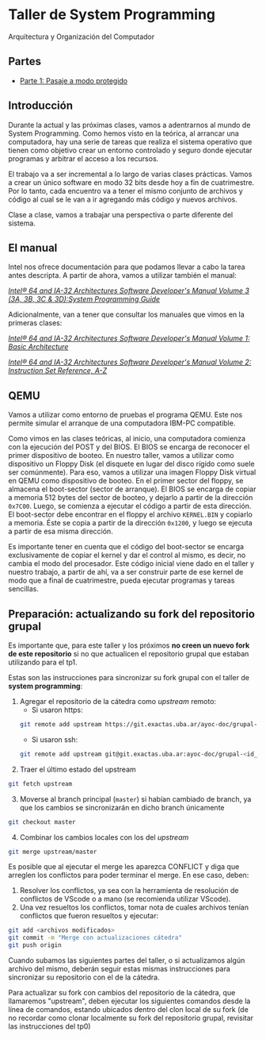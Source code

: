 # Taller de System Programming

Arquitectura y Organización del Computador

## Partes

- [Parte 1: Pasaje a modo protegido](modo-protegido.md)

## Introducción

Durante la actual y las próximas clases, vamos a adentrarnos al mundo de
System Programming. Como hemos visto en la teórica, al arrancar una
computadora, hay una serie de tareas que realiza el sistema operativo
que tienen como objetivo crear un entorno controlado y seguro donde
ejecutar programas y arbitrar el acceso a los recursos.

El trabajo va a ser incremental a lo largo de varias clases prácticas.
Vamos a crear un único software en modo 32 bits desde hoy a fin de
cuatrimestre. Por lo tanto, cada encuentro va a tener el mismo conjunto
de archivos y código al cual se le van a ir agregando más código y
nuevos archivos.

Clase a clase, vamos a trabajar una perspectiva o parte diferente del
sistema.

## El manual

Intel nos ofrece documentación para que podamos llevar a cabo la tarea
antes descripta. A partir de ahora, vamos a utilizar también el manual:

[*Intel® 64 and IA-32 Architectures Software Developer's Manual Volume 3
(3A, 3B, 3C & 3D):System Programming
Guide*](https://software.intel.com/content/dam/develop/external/us/en/documents-tps/325384-sdm-vol-3abcd.pdf)

Adicionalmente, van a tener que consultar los manuales que vimos en la
primeras clases:

[*Intel® 64 and IA-32 Architectures Software Developer\'s Manual Volume
1: Basic
Architecture*](https://software.intel.com/content/dam/develop/external/us/en/documents-tps/253665-sdm-vol-1.pdf)

[*Intel® 64 and IA-32 Architectures Software Developer\'s Manual Volume
2: Instruction Set Reference,
A-Z*](https://software.intel.com/content/dam/develop/external/us/en/documents-tps/325383-sdm-vol-2abcd.pdf)

## QEMU

Vamos a utilizar como entorno de pruebas el programa QEMU. Este nos
permite simular el arranque de una computadora IBM-PC compatible.

Como vimos en las clases teóricas, al inicio, una computadora comienza
con la ejecución del POST y del BIOS. El BIOS se encarga de reconocer el
primer dispositivo de booteo. En nuestro taller, vamos a utilizar como
dispositivo un Floppy Disk (el disquete en lugar del disco rígido como
suele ser comúnmente). Para eso, vamos a utilizar una imagen Floppy Disk
virtual en QEMU como dispositivo de booteo. En el primer sector del
floppy, se almacena el boot-sector (sector de arranque). El BIOS se
encarga de copiar a memoria 512 bytes del sector de booteo, y dejarlo a
partir de la dirección `0x7C00`. Luego, se comienza a ejecutar el código a
partir de esta dirección. El boot-sector debe encontrar en el floppy el
archivo `KERNEL.BIN` y copiarlo a memoria. Éste se copia a partir de la
dirección `0x1200`, y luego se ejecuta a partir de esa misma dirección.

Es importante tener en cuenta que el código del boot-sector se encarga
exclusivamente de copiar el kernel y dar el control al mismo, es decir,
no cambia el modo del procesador. Este código inicial viene dado en el
taller y nuestro trabajo, a partir de ahí, va a ser construir parte de
ese kernel de modo que a final de cuatrimestre, pueda ejecutar programas
y tareas sencillas.

## Preparación: actualizando su fork del repositorio grupal

Es importante que, para este taller y los próximos **no creen un nuevo fork de este repositorio** si no que actualicen el repositorio grupal que estaban utilizando para el tp1.

Estas son las instrucciones para sincronizar su fork grupal con el taller de **system programming**:

1. Agregar el repositorio de la cátedra como *upstream* remoto:
   - Si usaron https:
	```sh
	git remote add upstream https://git.exactas.uba.ar/ayoc-doc/grupal-<id_cuatrimestre>.git
	```
   - Si usaron ssh:
	```sh
	git remote add upstream git@git.exactas.uba.ar:ayoc-doc/grupal-<id_cuatrimestre>.git
	```
2. Traer el último estado del upstream
```sh
git fetch upstream
```
3. Moverse al branch principal (`master`) si habían cambiado de branch, ya que los cambios se sincronizarán en dicho branch únicamente
```sh
git checkout master
```
4. Combinar los cambios locales con los del *upstream*
```sh
git merge upstream/master
```

Es posible que al ejecutar el merge les aparezca CONFLICT y diga que arreglen los conflictos para poder terminar el merge.
En ese caso, deben:
1. Resolver los conflictos, ya sea con la herramienta de resolución de conflictos de VScode o a mano (se recomienda utilizar VScode).
2. Una vez resueltos los conflictos, tomar nota de cuales archivos tenían conflictos que fueron resueltos y ejecutar:
```sh
git add <archivos modificados>
git commit -m "Merge con actualizaciones cátedra"
git push origin
```

Cuando subamos las siguientes partes del taller, o si actualizamos algún archivo del mismo, deberán seguir estas mismas instrucciones para sincronizar su repositorio con el de la cátedra.

Para actualizar su fork con cambios del repositorio de la cátedra, que llamaremos "upstream", deben ejecutar los siguientes comandos desde la línea de comandos, estando ubicados dentro del clon local de su fork (de no recordar como clonar localmente su fork del repositorio grupal, revisitar las instrucciones del tp0)
